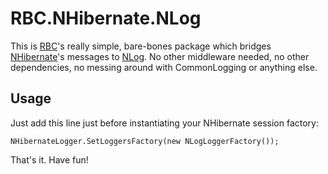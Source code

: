 ﻿# RBC.NHibernate.NLog

This is [RBC](http://rbc.com.ro/)'s really simple, bare-bones package which bridges [NHibernate](https://nhibernate.info/)'s messages to [NLog](https://nlog-project.org/).
No other middleware needed, no other dependencies, no messing around with CommonLogging or anything else.

## Usage
Just add this line just before instantiating your NHibernate session factory:

`NHibernateLogger.SetLoggersFactory(new NLogLoggerFactory());`

That's it. Have fun!